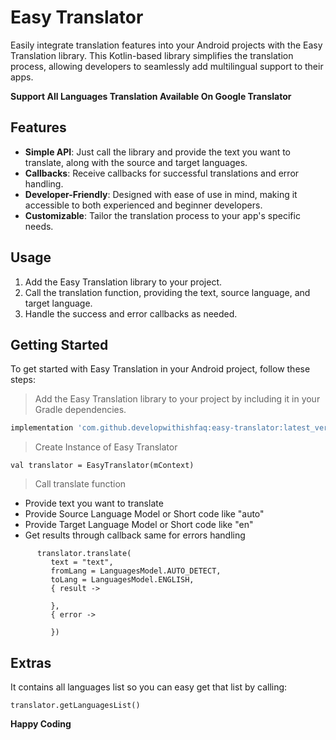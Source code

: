 # Easy Translator

Easily integrate translation features into your Android projects with the Easy Translation library. This Kotlin-based library simplifies the translation process, allowing developers to seamlessly add multilingual support to their apps.

**Support All Languages Translation Available On Google Translator**

## Features

- **Simple API**: Just call the library and provide the text you want to translate, along with the source and target languages.
- **Callbacks**: Receive callbacks for successful translations and error handling.
- **Developer-Friendly**: Designed with ease of use in mind, making it accessible to both experienced and beginner developers.
- **Customizable**: Tailor the translation process to your app's specific needs.

## Usage

1. Add the Easy Translation library to your project.
2. Call the translation function, providing the text, source language, and target language.
3. Handle the success and error callbacks as needed.

## Getting Started

To get started with Easy Translation in your Android project, follow these steps:

   > Add the Easy Translation library to your project by including it in your Gradle dependencies.

   ```gradle
   implementation 'com.github.developwithishfaq:easy-translator:latest_version'
   ```
   > Create Instance of Easy Translator
   ```
   val translator = EasyTranslator(mContext)
   ```
   > Call translate function
   - Provide text you want to translate
   - Provide Source Language Model or Short code like "auto"
   - Provide Target Language Model or Short code like "en"
   - Get results through callback same for errors handling
   ```
         translator.translate(
            text = "text", 
            fromLang = LanguagesModel.AUTO_DETECT,
            toLang = LanguagesModel.ENGLISH,
            { result ->

            },
            { error ->

            })
   ```
## Extras

It contains all languages list so you can easy get that list by calling:
```
translator.getLanguagesList()
```

**Happy Coding**
